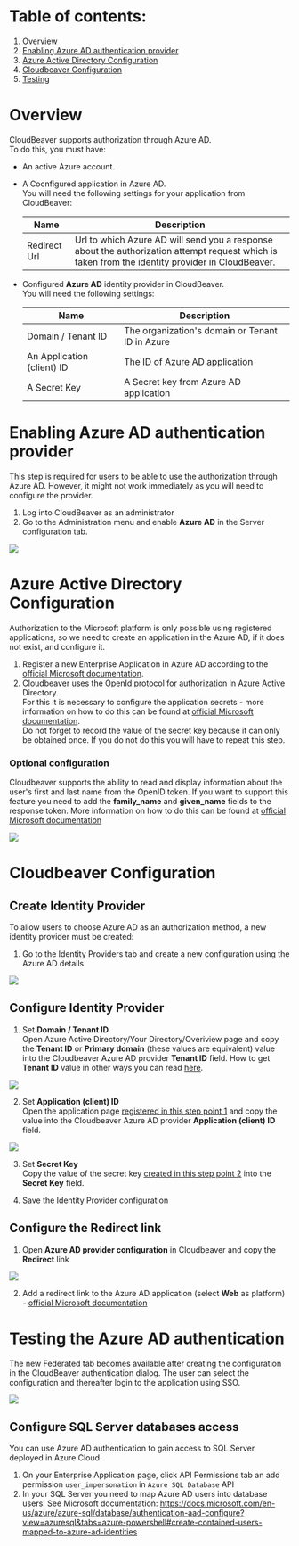 # Table of contents: 
1. [Overview](https://github.com/dbeaver/cloudbeaver/wiki/Azure-AD-authentication/#overview)
2. [Enabling Azure AD authentication provider](https://github.com/dbeaver/cloudbeaver/wiki/Azure-AD-authentication/#enabling-azure-ad-authentication-provider)
3. [Azure Active Directory Configuration](https://github.com/dbeaver/cloudbeaver/wiki/Azure-AD-authentication/#azure-active-directory-configuration)
4. [Cloudbeaver Configuration](https://github.com/dbeaver/cloudbeaver/wiki/Azure-AD-authentication/#cloudbeaver-configuration)
5. [Testing](https://github.com/dbeaver/cloudbeaver/wiki/Azure-AD-authentication/#testing-azure-ad-authentication)


# Overview
CloudBeaver supports authorization through Azure AD.  
To do this, you must have:

* An active Azure account.
* A Cocnfigured application in Azure AD.  
  You will need the following settings for your application from CloudBeaver:

  Name|Description
  ---|---
  Redirect Url | Url to which Azure AD will send you a response about the authorization attempt request which is taken from the identity provider in CloudBeaver.

* Configured **Azure AD** identity provider in CloudBeaver.  
  You will need the following settings:

  Name|Description
  ---|---
  Domain / Tenant ID | The organization's domain or Tenant ID in Azure
  An Application (client) ID | The ID of Azure AD application
  A Secret Key | A Secret key from Azure AD application

# Enabling Azure AD authentication provider

This step is required for users to be able to use the authorization through Azure AD. However, it might not work immediately as you will need to configure the provider.

1. Log into CloudBeaver as an administrator
2. Go to the Administration menu and enable **Azure AD** in the Server configuration tab.

![](https://github.com/dbeaver/cloudbeaver/wiki/images/administration/identify_providers/aad/aad_switcher.png)

# Azure Active Directory Configuration

Authorization to the Microsoft platform is only possible using registered applications,
so we need to create an application in the Azure AD, if it does not exist, and configure it.

1. Register a new Enterprise Application in Azure AD according to
   the [official Microsoft documentation](https://docs.microsoft.com/en-us/azure/active-directory/develop/quickstart-register-app#register-an-application).
2. Сloudbeaver uses the OpenId protocol for authorization in Azure Active Directory.  
   For this it is necessary to configure the application secrets - more information on how to do this can be found at [official Microsoft documentation](https://docs.microsoft.com/en-us/azure/active-directory/develop/quickstart-register-app#add-a-client-secret).  
   Do not forget to record the value of the secret key because it can only be obtained once. If you do not do this you will have to repeat this step.

### Optional configuration

Cloudbeaver supports the ability to read and display information about the user's first and last name from the OpenID
token. If you want to support this feature you need to add the **family_name** and **given_name** fields to the
response token. More information on how to do this can be found at [official Microsoft documentation](https://docs.microsoft.com/en-us/azure/active-directory/develop/active-directory-optional-claims#configuring-optional-claims)

![](https://github.com/dbeaver/cloudbeaver/wiki/images/administration/identify_providers/aad/aad_token_configuration.png)

# Cloudbeaver Configuration

## Create Identity Provider

To allow users to choose Azure AD as an authorization method, a new identity provider must be created:

1. Go to the Identity Providers tab and create a new configuration using the Azure AD details.

![](https://github.com/dbeaver/cloudbeaver/wiki/images/administration/identify_providers/aad/aad_provider.png)

## Configure Identity Provider

1. Set **Domain / Tenant ID**  
   Open Azure Active Directory/Your Directory/Overiview page and copy the **Tenant ID** or **Primary domain** (these
   values are equivalent) value into the Cloudbeaver Azure AD provider **Tenant ID** field.
   How to get **Tenant ID** value in other ways you can
   read [here](https://docs.microsoft.com/en-us/azure/active-directory/fundamentals/active-directory-how-to-find-tenant).

![](https://github.com/dbeaver/cloudbeaver/wiki/images/administration/identify_providers/aad/aad_application_page_tenant_id.png)

2. Set **Application (client) ID**  
   Open the application page [registered in this step point 1](https://github.com/dbeaver/cloudbeaver/wiki/Azure-AD-authentication#azure-active-directory-configuration) and copy the value into the Cloudbeaver Azure AD provider **Application (client) ID**
   field.

![](https://github.com/dbeaver/cloudbeaver/wiki/images/administration/identify_providers/aad/aad_application_page_app_id.png)

3. Set **Secret Key**  
   Copy the value of the secret
   key [created in this step point 2](https://github.com/dbeaver/cloudbeaver/wiki/Azure-AD-authentication#azure-active-directory-configuration)
   into the **Secret Key** field.

4. Save the Identity Provider configuration

## Configure the Redirect link
1. Open **Azure AD provider configuration** in Cloudbeaver and copy the **Redirect** link

![](https://github.com/dbeaver/cloudbeaver/wiki/images/administration/identify_providers/aad/aad_redirect_link.png)

2. Add a redirect link to the Azure AD application (select **Web** as platform) - [official Microsoft documentation](https://docs.microsoft.com/en-us/azure/active-directory/develop/quickstart-register-app#add-a-redirect-uri)

# Testing the Azure AD authentication
The new Federated tab becomes available after creating the configuration in the CloudBeaver authentication dialog. The user can select the configuration and thereafter login to the application using SSO.

![](https://github.com/dbeaver/cloudbeaver/wiki/images/administration/identify_providers/aad/aad_login_dialog.png)

## Configure SQL Server databases access

You can use Azure AD authentication to gain access to SQL Server deployed in Azure Cloud.

1. On your Enterprise Application page, click API Permissions tab an add permission `user_impersonation` in `Azure SQL Database` API
2. In your SQL Server you need to map Azure AD users into database users. See Microsoft documentation: https://docs.microsoft.com/en-us/azure/azure-sql/database/authentication-aad-configure?view=azuresql&tabs=azure-powershell#create-contained-users-mapped-to-azure-ad-identities
